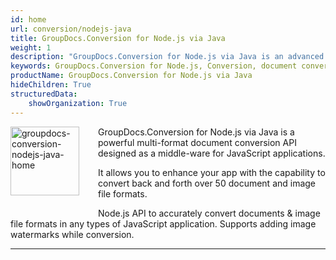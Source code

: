 ```yaml
---
id: home
url: conversion/nodejs-java
title: GroupDocs.Conversion for Node.js via Java
weight: 1
description: "GroupDocs.Conversion for Node.js via Java is an advanced document conversion API developed to convert files of different formats from within JavaScript applications."
keywords: GroupDocs.Conversion for Node.js, Conversion, document conversion, convert files, Node.js
productName: GroupDocs.Conversion for Node.js via Java
hideChildren: True
structuredData:
    showOrganization: True
---
```

<img src="/conversion/nodejs-java/images/home.png" alt="groupdocs-conversion-nodejs-java-home" align="left" style="width:110px; margin: 0 30px 30px 0"/>

GroupDocs.Conversion for Node.js via Java is a powerful multi-format document conversion API designed as a middle-ware for JavaScript applications.  

It allows you to enhance your app with the capability to convert back and forth over 50 document and image file formats.  

Node.js API to accurately convert documents & image file formats in any types of JavaScript application. Supports adding image watermarks while conversion.

------
